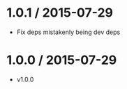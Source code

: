 1.0.1 / 2015-07-29
=================
  * Fix deps mistakenly being dev deps

1.0.0 / 2015-07-29
=================
  * v1.0.0
